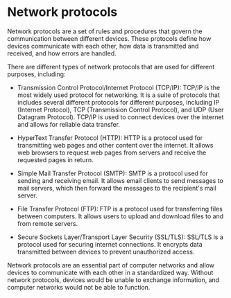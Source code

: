 # Network protocols 

Network protocols are a set of rules and procedures that govern the communication between different devices. These protocols define how devices communicate with each other, how data is transmitted and received, and how errors are handled.

There are different types of network protocols that are used for different purposes, including:

* Transmission Control Protocol/Internet Protocol (TCP/IP): TCP/IP is the most widely used protocol for networking. It is a suite of protocols that includes several different protocols for different purposes, including IP (Internet Protocol), TCP (Transmission Control Protocol), and UDP (User Datagram Protocol). TCP/IP is used to connect devices over the internet and allows for reliable data transfer.

* HyperText Transfer Protocol (HTTP): HTTP is a protocol used for transmitting web pages and other content over the internet. It allows web browsers to request web pages from servers and receive the requested pages in return.

* Simple Mail Transfer Protocol (SMTP): SMTP is a protocol used for sending and receiving email. It allows email clients to send messages to mail servers, which then forward the messages to the recipient's mail server.

* File Transfer Protocol (FTP): FTP is a protocol used for transferring files between computers. It allows users to upload and download files to and from remote servers.

* Secure Sockets Layer/Transport Layer Security (SSL/TLS): SSL/TLS is a protocol used for securing internet connections. It encrypts data transmitted between devices to prevent unauthorized access.

Network protocols are an essential part of computer networks and allow devices to communicate with each other in a standardized way. Without network protocols, devices would be unable to exchange information, and computer networks would not be able to function.
